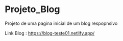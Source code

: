 # Projeto_Blog
Projeto de uma pagina inicial de um blog respopnsivo


Link Blog : https://blog-teste01.netlify.app/

